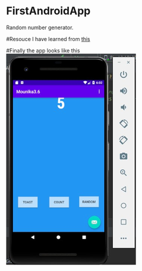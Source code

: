 # FirstAndroidApp
Random number generator.


#Resouce
I have learned from [this](https://codelabs.developers.google.com/codelabs/build-your-first-android-app-kotlin/#0)

#Finally the app looks like this
<img src="https://raw.githubusercontent.com/bathinaMounika/FirstAndroidApp/master/sample.jpg" alt="the app photo">
